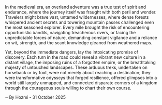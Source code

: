
In the medieval era, an overland adventure was a true test of spirit and endurance, where the journey itself was fraught with both peril and wonder. Travelers might brave vast, untamed wildernesses, where dense forests whispered ancient secrets and towering mountain passes challenged even the most seasoned explorer. Every mile brought the risk of encountering opportunistic bandits, navigating treacherous rivers, or facing the unpredictable forces of nature, demanding constant vigilance and a reliance on wit, strength, and the scant knowledge gleaned from weathered maps.

Yet, beyond the immediate dangers, lay the intoxicating promise of discovery. Each turn in the road could reveal a vibrant new culture in a distant village, the imposing ruins of a forgotten empire, or the breathtaking majesty of untouched landscapes. These arduous treks, undertaken on horseback or by foot, were not merely about reaching a destination; they were transformative odysseys that forged resilience, offered glimpses into a world still largely unmapped, and connected disparate corners of a kingdom through the courageous souls willing to chart their own course.

~ By Hozmi - 31 October 2025
